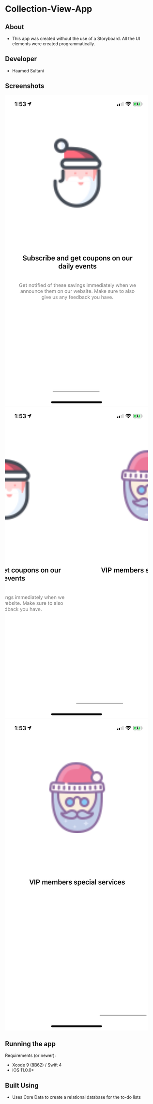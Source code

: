# Collection-View-App

## About
- This app was created without the use of a Storyboard. All the UI elements were created programmatically.


## Developer
- Haamed Sultani

## Screenshots
![Page 2](/screen2.png)
![Swiping to page 3](/screen3.png)
![Page 3](/screen4.png)


## Running the app
Requirements (or newer):
- Xcode 9 (8B62) / Swift 4
- iOS 11.0.0+

## Built Using
-  Uses Core Data to create a relational database for the to-do lists
